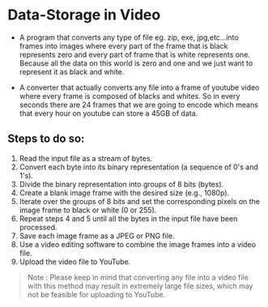 # Data-Storage in Video

- A program that converts any type of file eg. zip, exe, jpg,etc...into frames into images where every part of the frame that is black represents zero and every part of frame that is white represents one. Because all the data on this world is zero and one and we just want to represent it as black and white.

- A converter that actually converts any file into a frame of youtube video where every frame is composed of blacks and whites. So in every seconds there are 24 frames that we are going to encode which means that every hour on youtube can store a 45GB of data.

## Steps to do so:

1. Read the input file as a stream of bytes.
2. Convert each byte into its binary representation (a sequence of 0's and 1's).
3. Divide the binary representation into groups of 8 bits (bytes).
4. Create a blank image frame with the desired size (e.g., 1080p).
5. Iterate over the groups of 8 bits and set the corresponding pixels on the image frame to black or white (0 or 255).
6. Repeat steps 4 and 5 until all the bytes in the input file have been processed.
7. Save each image frame as a JPEG or PNG file.
8. Use a video editing software to combine the image frames into a video file.
9. Upload the video file to YouTube.

> Note : Please keep in mind that converting any file into a video file with this method may result in extremely large file sizes, which may not be feasible for uploading to YouTube.
>
